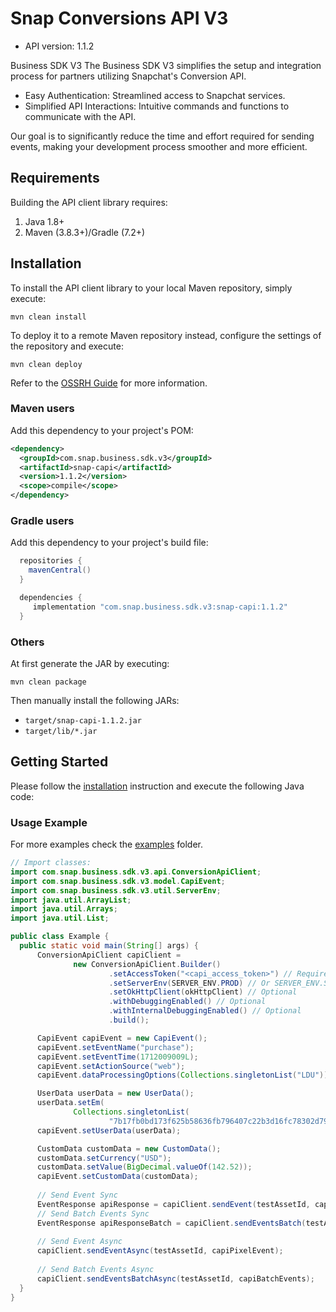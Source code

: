 # Snap Conversions API V3
- API version: 1.1.2


Business SDK V3
The Business SDK V3 simplifies the setup and integration process for partners utilizing Snapchat's Conversion API.

- Easy Authentication: Streamlined access to Snapchat services.
- Simplified API Interactions: Intuitive commands and functions to communicate with the API.

Our goal is to significantly reduce the time and effort required for sending events, making your development process smoother and more efficient.


## Requirements

Building the API client library requires:
1. Java 1.8+
2. Maven (3.8.3+)/Gradle (7.2+)

## Installation

To install the API client library to your local Maven repository, simply execute:

```shell
mvn clean install
```

To deploy it to a remote Maven repository instead, configure the settings of the repository and execute:

```shell
mvn clean deploy
```

Refer to the [OSSRH Guide](http://central.sonatype.org/pages/ossrh-guide.html) for more information.

### Maven users

Add this dependency to your project's POM:

```xml
<dependency>
  <groupId>com.snap.business.sdk.v3</groupId>
  <artifactId>snap-capi</artifactId>
  <version>1.1.2</version>
  <scope>compile</scope>
</dependency>
```

### Gradle users

Add this dependency to your project's build file:

```groovy
  repositories {
    mavenCentral()
  }

  dependencies {
     implementation "com.snap.business.sdk.v3:snap-capi:1.1.2"
  }
```

### Others

At first generate the JAR by executing:

```shell
mvn clean package
```

Then manually install the following JARs:

* `target/snap-capi-1.1.2.jar`
* `target/lib/*.jar`

## Getting Started

Please follow the [installation](#installation) instruction and execute the following Java code:

### Usage Example

For more examples check the [examples](src/main/java/com/snap/business/sdk/v3/examples) folder.
```java
// Import classes:
import com.snap.business.sdk.v3.api.ConversionApiClient;
import com.snap.business.sdk.v3.model.CapiEvent;
import com.snap.business.sdk.v3.util.ServerEnv;
import java.util.ArrayList;
import java.util.Arrays;
import java.util.List;

public class Example {
  public static void main(String[] args) {
      ConversionApiClient capiClient = 
              new ConversionApiClient.Builder()
                      .setAccessToken("<capi_access_token>") // Required
                      .setServerEnv(SERVER_ENV.PROD) // Or SERVER_ENV.Staging Required
                      .setOkHttpClient(okHttpClient) // Optional
                      .withDebuggingEnabled() // Optional
                      .withInternalDebuggingEnabled() // Optional
                      .build();

      CapiEvent capiEvent = new CapiEvent();
      capiEvent.setEventName("purchase");
      capiEvent.setEventTime(1712009009L);
      capiEvent.setActionSource("web");
      capiEvent.dataProcessingOptions(Collections.singletonList("LDU"));

      UserData userData = new UserData();
      userData.setEm(
              Collections.singletonList(
                      "7b17fb0bd173f625b58636fb796407c22b3d16fc78302d79f0fd30c2fc2fc068"));
      capiEvent.setUserData(userData);

      CustomData customData = new CustomData();
      customData.setCurrency("USD");
      customData.setValue(BigDecimal.valueOf(142.52));
      capiEvent.setCustomData(customData);
    
      // Send Event Sync
      EventResponse apiResponse = capiClient.sendEvent(testAssetId, capiPixelEvent);
      // Send Batch Events Sync
      EventResponse apiResponseBatch = capiClient.sendEventsBatch(testAssetId, capiBatchEvents);
      
      // Send Event Async
      capiClient.sendEventAsync(testAssetId, capiPixelEvent);
      
      // Send Batch Events Async
      capiClient.sendEventsBatchAsync(testAssetId, capiBatchEvents);
  }
}

```




